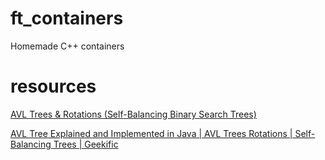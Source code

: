 # ft_containers
Homemade C++ containers

# resources
[AVL Trees & Rotations (Self-Balancing Binary Search Trees)](https://www.youtube.com/watch?v=vRwi_UcZGjU)

[AVL Tree Explained and Implemented in Java | AVL Trees Rotations | Self-Balancing Trees | Geekific](https://www.youtube.com/watch?v=Jj9Mit24CWk)
